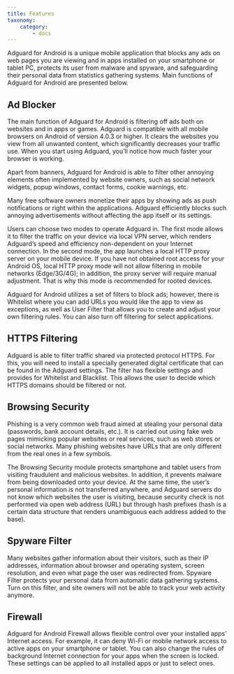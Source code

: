 ```yaml
---
title: Features
taxonomy:
    category:
        - docs
---
```


Adguard for Android is a unique mobile application that blocks any ads on web pages you are viewing and in apps installed on your smartphone or tablet PC, protects its user from malware and spyware, and safeguarding their personal data from statistics gathering systems. Main functions of Adguard for Android are presented below.

## Ad Blocker

The main function of Adguard for Android is filtering off ads both on websites and in apps or games. Adguard is compatible with all mobile browsers on Android of version 4.0.3 or higher. It clears the websites you view from all unwanted content, which significantly decreases your traffic use. When you start using Adguard, you’ll notice how much faster your browser is working.

Apart from banners, Adguard for Android is able to filter other annoying elements often implemented by website owners, such as social network widgets, popup windows, contact forms, cookie warnings, etc.

Many free software owners monetize their apps by showing ads as push notifications or right within the applications. Adguard efficiently blocks such annoying advertisements without affecting the app itself or its settings.

Users can choose two modes to operate Adguard in. The first mode allows it to filter the traffic on your device via local VPN server, which renders Adguard’s speed and efficiency non-dependent on your Internet connection. In the second mode, the app launches a local HTTP proxy server on your mobile device. If you have not obtained root access for your Android OS, local HTTP proxy mode will not allow filtering in mobile networks (Edge/3G/4G); in addition, the proxy server will require manual adjustment. That is why this mode is recommended for rooted devices.

Adguard for Android utilizes a set of filters to block ads; however, there is Whitelist where you can add URLs you would like the app to view as exceptions, as well as User Filter that allows you to create and adjust your own filtering rules. You can also turn off filtering for select applications.

## HTTPS Filtering

Adguard is able to filter traffic shared via protected protocol HTTPS. For this, you will need to install a specially generated digital certificate that can be found in the Adguard settings. The filter has flexible settings and provides for Whitelist and Blacklist. This allows the user to decide which HTTPS domains should be filtered or not.

## Browsing Security

Phishing is a very common web fraud aimed at stealing your personal data (passwords, bank account details, etc.). It is carried out using fake web pages mimicking popular websites or real services, such as web stores or social networks. Many phishing websites have URLs that are only different from the real ones in a few symbols.

The Browsing Security module protects smartphone and tablet users from visiting fraudulent and malicious websites. In addition, it prevents malware from being downloaded onto your device. At the same time, the user’s personal information is not transferred anywhere, and Adguard servers do not know which websites the user is visiting, because security check is not performed via open web address (URL) but through hash prefixes (hash is a certain data structure that renders unambiguous each address added to the base).

## Spyware Filter

Many websites gather information about their visitors, such as their IP addresses, information about browser and operating system, screen resolution, and even what page the user was redirected from. Spyware Filter protects your personal data from automatic data gathering systems. Turn on this filter, and site owners will not be able to track your web activity anymore.

## Firewall

Adguard for Android Firewall allows flexible control over your installed apps’ Internet access. For example, it can deny Wi-Fi or mobile network access to active apps on your smartphone or tablet. You can also change the rules of background Internet connection for your apps when the screen is locked. These settings can be applied to all installed apps or just to select ones.
